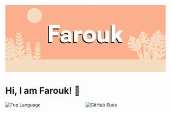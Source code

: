![farouk](https://github.com/faroukx/faroukx/blob/main/img/farouk.png?raw=true)

# Hi, I am Farouk! 👋

<p>
  <a href="https://github.com/faroukx/handle-path-oz">
    <img width="45%" align="left" alt="Top Language" src="https://github-readme-stats.vercel.app/api/top-langs/?username=faroukx&hide=html,&hide_border=true&title_color=555&text_color=555&bg_color=f8bb98">
  </a>
  <a href="https://github.com/faroukx/handle-path-oz">
    <img width="50%" align="right" alt="GitHub Stats" src="https://github-readme-stats.vercel.app/api?username=faroukx&show_icons=true&hide=issues&icon_color=f8bb98&hide_border=true&title_color=555&text_color=555&bg_color=f8bb98">
  </a>
</p>






